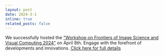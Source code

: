 ```yaml
---
layout: post
date: 2024-3-1
inline: true
related_posts: false
---
```

We successfully hosted the ["Workshop on Frontiers of Image Science and Visual Computing 2024"](https://hku.welight.fun/events/) on April 8th. Engage with the forefront of developments and innovations. [Click here for full details](https://hku.welight.fun/events/)